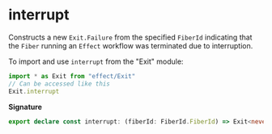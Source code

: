 # interrupt

Constructs a new `Exit.Failure` from the specified `FiberId` indicating that
the `Fiber` running an `Effect` workflow was terminated due to interruption.

To import and use `interrupt` from the "Exit" module:

```ts
import * as Exit from "effect/Exit"
// Can be accessed like this
Exit.interrupt
```

**Signature**

```ts
export declare const interrupt: (fiberId: FiberId.FiberId) => Exit<never, never>
```
